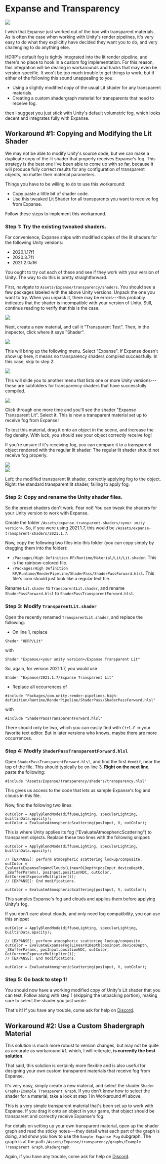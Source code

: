 # Expanse and Transparency

<div class="img-block">
    <div class="img-row">
        <div class="img-col"><img src="img/transparency/splash.jpg"/></div>
    </div>
</div>

I wish that Expanse just worked out of the box with transparent materials. As is often the case when working with Unity's render pipelines, it's very easy to do what they explicitly have decided they want you to do, and very challenging to do anything else.

HDRP's default fog is tightly integrated into the lit render pipeline, and there's no place to hook in a custom fog implementation. For this reason, this integration will be dealing in workarounds and hacks that may even be version-specific. It won't be too much trouble to get things to work, but if either of the following this sound unappealing to you:

* Using a slightly modified copy of the usual Lit shader for any transparent materials.
* Creating a custom shadergraph material for transparents that need to receive fog.

then I suggest you just stick with Unity's default volumetric fog, which looks decent and integrates fully with Expanse.

## Workaround #1: Copying and Modifying the Lit Shader

We may not be able to modify Unity's source code, but we can make a duplicate copy of the lit shader that properly receives Expanse's fog. This strategy is the best one I've been able to come up with so far, because it will produce fully correct results for any configuration of transparent objects, no matter their material parameters.

Things you have to be willing to do to use this workaround:
* Copy paste a little bit of shader code.
* Use this tweaked Lit Shader for all transparents you want to receive fog from Expanse.

Follow these steps to implement this workaround.

### Step 1: Try the existing tweaked shaders.
For convenience, Expanse ships with modified copies of the lit shaders for the following Unity versions:

* 2020.1.17f1
* 2020.3.7f1
* 2021.2.0a16

You ought to try out each of these and see if they work with your version of Unity. The way to do this is pretty straightforward.

First, navigate to `Assets/Expanse/transparency/shaders`. You should see a few packages labeled with the above Unity versions. Unpack the one you want to try. When you unpack it, there may be errors---this probably indicates that the shader is incompatible with your version of Unity. Still, continue reading to verify that this is the case.

<div class="img-block">
    <div class="img-row">
        <div class="img-col"><img src="img/transparency/unpack.jpg"/></div>
    </div>
</div>

Next, create a new material, and call it "Transparent Test". Then, in the inspector, click where it says "Shader".

<div class="img-block">
    <div class="img-row">
        <div class="img-col"><img src="img/transparency/shader-select-0.jpg"/></div>
    </div>
</div>

This will bring up the following menu. Select "Expanse". If Expanse doesn't show up here, it means no transparency shaders compiled successfully. In this case, skip to step 2.

<div class="img-block">
    <div class="img-row">
        <div class="img-col"><img src="img/transparency/shader-select-1.jpg"/></div>
    </div>
</div>

This will slide you to another menu that lists one or more Unity versions---these are subfolders for transparency shaders that have successfully compiled.

<div class="img-block">
    <div class="img-row">
        <div class="img-col"><img src="img/transparency/shader-select-2.jpg"/></div>
    </div>
</div>

Click through one more time and you'll see the shader "Expanse Transparent Lit". Select it. This is now a transparent material set up to receive fog from Expanse!

To test this material, drag it onto an object in the scene, and increase the fog density. With luck, you should see your object correctly receive fog! 

If you're unsure if it's receiving fog, you can compare it to a transparent object rendered with the regular lit shader. The regular lit shader should not receive fog properly.

<div class="img-block">
    <div class="img-row">
        <div class="img-col"><img src="img/transparency/correct.jpg"/></div>
        <div class="img-col"><img src="img/transparency/incorrect.jpg"/></div>
    </div>
    <p>Left: the modified transparent lit shader, correctly applying fog to the object. Right: the standard transparent lit shader, failing to apply fog.</p>
</div>

### Step 2: Copy and rename the Unity shader files.

So the preset shaders don't work. Fear not! You can tweak the shaders for your Unity version to work with Expanse.

Create the folder `/Assets/expanse-transparent-shaders/<your unity version>`. So, if you were using 2021.1.7, this would be `/Assets/expanse-transparent-shaders/2021.1.7`.

Now, copy the following two files into this folder (you can copy simply by dragging them into the folder):
* `/Packages/High Definition RP/Runtime/Material/Lit/Lit.shader`. This is the rainbow-colored file.
* `/Packages/High Definition RP/Runtime/RenderPipeline/ShaderPass/ShaderPassForward.hlsl`. This file's icon should just look like a regular text file.

Rename `Lit.shader` to `TransparentLit.shader`, and rename `ShaderPassForward.hlsl` to `ShaderPassTransparentForward.hlsl`.

### Step 3: Modify `TransparentLit.shader`

Open the recently renamed `TransparentLit.shader`, and replace the following:
* On line 1, replace 
```
Shader "HDRP/Lit"
``` 
with 
```
Shader "Expanse/<your unity version>/Expanse Transparent Lit"
```
So, again, for version 2021.1.7, you would use
```
Shader "Expanse/2021.1.7/Expanse Transparent Lit"
```

* Replace all occurrences of 
```
#include "Packages/com.unity.render-pipelines.high-definition/Runtime/RenderPipeline/ShaderPass/ShaderPassForward.hlsl"
```
with
```
#include "ShaderPassTransparentForward.hlsl"
```
There should only be two, which you can easily find with `Ctrl-F` in your favorite text editor. But in later versions who knows, maybe there are more occurrences.

### Step 4: Modify `ShaderPassTransparentForward.hlsl`

Open `ShaderPassTransparentForward.hlsl`, and find the first `#endif`, near the top of the file. This should typically be on line 3. **Right on the next line**, paste the following:

```
#include "Assets/Expanse/transparency/shaders/transparency.hlsl"
```

This gives us access to the code that lets us sample Expanse's fog and clouds in this file.

Now, find the following two lines:

```
outColor = ApplyBlendMode(diffuseLighting, specularLighting, builtinData.opacity);
outColor = EvaluateAtmosphericScattering(posInput, V, outColor);
```

This is where Unity applies its fog ("EvaluateAtmosphericScattering") to transparent objects. Replace these two lines with the following snippet:

```
outColor = ApplyBlendMode(diffuseLighting, specularLighting, builtinData.opacity);
            
// [EXPANSE]: perform atmospheric scattering lookup/composite.
outColor = EvaluateExpanseFogAndClouds(Linear01Depth(posInput.deviceDepth, _ZBufferParams), posInput.positionNDC, outColor, GetCurrentExposureMultiplier());
// [EXPANSE]: End modifications.

outColor = EvaluateAtmosphericScattering(posInput, V, outColor);
```

This samples Expanse's fog and clouds and applies them before applying Unity's fog.

If you don't care about clouds, and only need fog compatibility, you can use this snippet

```
outColor = ApplyBlendMode(diffuseLighting, specularLighting, builtinData.opacity);
            
// [EXPANSE]: perform atmospheric scattering lookup/composite.
outColor = EvaluateExpanseFog(Linear01Depth(posInput.deviceDepth, _ZBufferParams, posInput.positionNDC, outColor, GetCurrentExposureMultiplier());
// [EXPANSE]: End modifications.

outColor = EvaluateAtmosphericScattering(posInput, V, outColor);
```

### Step 5: Go back to step 1!

You should now have a working modified copy of Unity's Lit shader that you can test. Follow along with step 1 (skipping the unpacking portion), making sure to select the shader you just wrote.

That's it! If you have any trouble, come ask for help on [Discord](https://discord.gg/F3VQ2vJy9p).

## Workaround #2: Use a Custom Shadergraph Material

This solution is much more robust to version changes, but may not be quite as accurate as workaround #1, which, I will reiterate, **is currently the best solution**.

That said, this solution is certainly more flexible and is also useful for designing your own custom transparent materials that receive fog from Expanse.

It's very easy, simply create a new material, and select the shader `Shader Graphs/Example Transparent Graph`. If you don't know how to select the shader for a material, take a look at step 1 in Workaround #1 above.

This is a very simple transparent material that's been set up to work with Expanse. If you drag it onto an object in your game, that object should be transparent and correctly receive Expanse's fog.

For details on setting up your own transparent material, open up the shader graph and read the sticky notes---they detail what each part of the graph is doing, and show you how to use the `Sample Expanse Fog` subgraph. The graph is at the path `/Assets/Expanse/transparency/graphs/Example Transparent Graph.shadergraph`.

Again, if you have any trouble, come ask for help on [Discord](https://discord.gg/F3VQ2vJy9p).